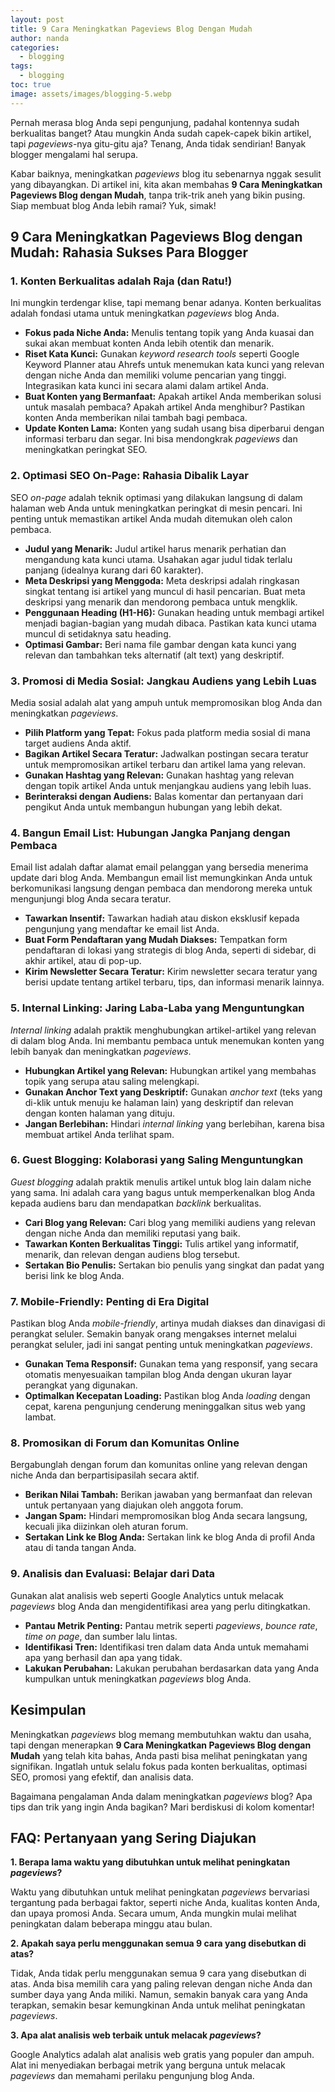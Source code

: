 ```yaml
---
layout: post
title: 9 Cara Meningkatkan Pageviews Blog Dengan Mudah
author: nanda
categories:
  - blogging
tags:
  - blogging
toc: true
image: assets/images/blogging-5.webp
---
```



Pernah merasa blog Anda sepi pengunjung, padahal kontennya sudah berkualitas banget? Atau mungkin Anda sudah capek-capek bikin artikel, tapi _pageviews_\-nya gitu-gitu aja? Tenang, Anda tidak sendirian! Banyak blogger mengalami hal serupa.

Kabar baiknya, meningkatkan _pageviews_ blog itu sebenarnya nggak sesulit yang dibayangkan. Di artikel ini, kita akan membahas **9 Cara Meningkatkan Pageviews Blog dengan Mudah**, tanpa trik-trik aneh yang bikin pusing. Siap membuat blog Anda lebih ramai? Yuk, simak!

## 9 Cara Meningkatkan Pageviews Blog dengan Mudah: Rahasia Sukses Para Blogger

### 1\. Konten Berkualitas adalah Raja (dan Ratu!)

Ini mungkin terdengar klise, tapi memang benar adanya. Konten berkualitas adalah fondasi utama untuk meningkatkan _pageviews_ blog Anda.

- **Fokus pada Niche Anda:** Menulis tentang topik yang Anda kuasai dan sukai akan membuat konten Anda lebih otentik dan menarik.
- **Riset Kata Kunci:** Gunakan _keyword research tools_ seperti Google Keyword Planner atau Ahrefs untuk menemukan kata kunci yang relevan dengan niche Anda dan memiliki volume pencarian yang tinggi. Integrasikan kata kunci ini secara alami dalam artikel Anda.
- **Buat Konten yang Bermanfaat:** Apakah artikel Anda memberikan solusi untuk masalah pembaca? Apakah artikel Anda menghibur? Pastikan konten Anda memberikan nilai tambah bagi pembaca.
- **Update Konten Lama:** Konten yang sudah usang bisa diperbarui dengan informasi terbaru dan segar. Ini bisa mendongkrak _pageviews_ dan meningkatkan peringkat SEO.

### 2\. Optimasi SEO On-Page: Rahasia Dibalik Layar

SEO _on-page_ adalah teknik optimasi yang dilakukan langsung di dalam halaman web Anda untuk meningkatkan peringkat di mesin pencari. Ini penting untuk memastikan artikel Anda mudah ditemukan oleh calon pembaca.

- **Judul yang Menarik:** Judul artikel harus menarik perhatian dan mengandung kata kunci utama. Usahakan agar judul tidak terlalu panjang (idealnya kurang dari 60 karakter).
- **Meta Deskripsi yang Menggoda:** Meta deskripsi adalah ringkasan singkat tentang isi artikel yang muncul di hasil pencarian. Buat meta deskripsi yang menarik dan mendorong pembaca untuk mengklik.
- **Penggunaan Heading (H1-H6):** Gunakan heading untuk membagi artikel menjadi bagian-bagian yang mudah dibaca. Pastikan kata kunci utama muncul di setidaknya satu heading.
- **Optimasi Gambar:** Beri nama file gambar dengan kata kunci yang relevan dan tambahkan teks alternatif (alt text) yang deskriptif.

### 3\. Promosi di Media Sosial: Jangkau Audiens yang Lebih Luas

Media sosial adalah alat yang ampuh untuk mempromosikan blog Anda dan meningkatkan _pageviews_.

- **Pilih Platform yang Tepat:** Fokus pada platform media sosial di mana target audiens Anda aktif.
- **Bagikan Artikel Secara Teratur:** Jadwalkan postingan secara teratur untuk mempromosikan artikel terbaru dan artikel lama yang relevan.
- **Gunakan Hashtag yang Relevan:** Gunakan hashtag yang relevan dengan topik artikel Anda untuk menjangkau audiens yang lebih luas.
- **Berinteraksi dengan Audiens:** Balas komentar dan pertanyaan dari pengikut Anda untuk membangun hubungan yang lebih dekat.

### 4\. Bangun Email List: Hubungan Jangka Panjang dengan Pembaca

Email list adalah daftar alamat email pelanggan yang bersedia menerima update dari blog Anda. Membangun email list memungkinkan Anda untuk berkomunikasi langsung dengan pembaca dan mendorong mereka untuk mengunjungi blog Anda secara teratur.

- **Tawarkan Insentif:** Tawarkan hadiah atau diskon eksklusif kepada pengunjung yang mendaftar ke email list Anda.
- **Buat Form Pendaftaran yang Mudah Diakses:** Tempatkan form pendaftaran di lokasi yang strategis di blog Anda, seperti di sidebar, di akhir artikel, atau di pop-up.
- **Kirim Newsletter Secara Teratur:** Kirim newsletter secara teratur yang berisi update tentang artikel terbaru, tips, dan informasi menarik lainnya.

### 5\. Internal Linking: Jaring Laba-Laba yang Menguntungkan

_Internal linking_ adalah praktik menghubungkan artikel-artikel yang relevan di dalam blog Anda. Ini membantu pembaca untuk menemukan konten yang lebih banyak dan meningkatkan _pageviews_.

- **Hubungkan Artikel yang Relevan:** Hubungkan artikel yang membahas topik yang serupa atau saling melengkapi.
- **Gunakan Anchor Text yang Deskriptif:** Gunakan _anchor text_ (teks yang di-klik untuk menuju ke halaman lain) yang deskriptif dan relevan dengan konten halaman yang dituju.
- **Jangan Berlebihan:** Hindari _internal linking_ yang berlebihan, karena bisa membuat artikel Anda terlihat spam.

### 6\. Guest Blogging: Kolaborasi yang Saling Menguntungkan

_Guest blogging_ adalah praktik menulis artikel untuk blog lain dalam niche yang sama. Ini adalah cara yang bagus untuk memperkenalkan blog Anda kepada audiens baru dan mendapatkan _backlink_ berkualitas.

- **Cari Blog yang Relevan:** Cari blog yang memiliki audiens yang relevan dengan niche Anda dan memiliki reputasi yang baik.
- **Tawarkan Konten Berkualitas Tinggi:** Tulis artikel yang informatif, menarik, dan relevan dengan audiens blog tersebut.
- **Sertakan Bio Penulis:** Sertakan bio penulis yang singkat dan padat yang berisi link ke blog Anda.

### 7\. Mobile-Friendly: Penting di Era Digital

Pastikan blog Anda _mobile-friendly_, artinya mudah diakses dan dinavigasi di perangkat seluler. Semakin banyak orang mengakses internet melalui perangkat seluler, jadi ini sangat penting untuk meningkatkan _pageviews_.

- **Gunakan Tema Responsif:** Gunakan tema yang responsif, yang secara otomatis menyesuaikan tampilan blog Anda dengan ukuran layar perangkat yang digunakan.
- **Optimalkan Kecepatan Loading:** Pastikan blog Anda _loading_ dengan cepat, karena pengunjung cenderung meninggalkan situs web yang lambat.

### 8\. Promosikan di Forum dan Komunitas Online

Bergabunglah dengan forum dan komunitas online yang relevan dengan niche Anda dan berpartisipasilah secara aktif.

- **Berikan Nilai Tambah:** Berikan jawaban yang bermanfaat dan relevan untuk pertanyaan yang diajukan oleh anggota forum.
- **Jangan Spam:** Hindari mempromosikan blog Anda secara langsung, kecuali jika diizinkan oleh aturan forum.
- **Sertakan Link ke Blog Anda:** Sertakan link ke blog Anda di profil Anda atau di tanda tangan Anda.

### 9\. Analisis dan Evaluasi: Belajar dari Data

Gunakan alat analisis web seperti Google Analytics untuk melacak _pageviews_ blog Anda dan mengidentifikasi area yang perlu ditingkatkan.

- **Pantau Metrik Penting:** Pantau metrik seperti _pageviews_, _bounce rate_, _time on page_, dan sumber lalu lintas.
- **Identifikasi Tren:** Identifikasi tren dalam data Anda untuk memahami apa yang berhasil dan apa yang tidak.
- **Lakukan Perubahan:** Lakukan perubahan berdasarkan data yang Anda kumpulkan untuk meningkatkan _pageviews_ blog Anda.

## Kesimpulan

Meningkatkan _pageviews_ blog memang membutuhkan waktu dan usaha, tapi dengan menerapkan **9 Cara Meningkatkan Pageviews Blog dengan Mudah** yang telah kita bahas, Anda pasti bisa melihat peningkatan yang signifikan. Ingatlah untuk selalu fokus pada konten berkualitas, optimasi SEO, promosi yang efektif, dan analisis data.

Bagaimana pengalaman Anda dalam meningkatkan _pageviews_ blog? Apa tips dan trik yang ingin Anda bagikan? Mari berdiskusi di kolom komentar!

## FAQ: Pertanyaan yang Sering Diajukan

**1\. Berapa lama waktu yang dibutuhkan untuk melihat peningkatan _pageviews_?**

Waktu yang dibutuhkan untuk melihat peningkatan _pageviews_ bervariasi tergantung pada berbagai faktor, seperti niche Anda, kualitas konten Anda, dan upaya promosi Anda. Secara umum, Anda mungkin mulai melihat peningkatan dalam beberapa minggu atau bulan.

**2\. Apakah saya perlu menggunakan semua 9 cara yang disebutkan di atas?**

Tidak, Anda tidak perlu menggunakan semua 9 cara yang disebutkan di atas. Anda bisa memilih cara yang paling relevan dengan niche Anda dan sumber daya yang Anda miliki. Namun, semakin banyak cara yang Anda terapkan, semakin besar kemungkinan Anda untuk melihat peningkatan _pageviews_.

**3\. Apa alat analisis web terbaik untuk melacak _pageviews_?**

Google Analytics adalah alat analisis web gratis yang populer dan ampuh. Alat ini menyediakan berbagai metrik yang berguna untuk melacak _pageviews_ dan memahami perilaku pengunjung blog Anda.
